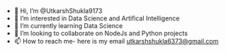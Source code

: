 - 👋 Hi, I’m @UtkarshShukla9173
- 👀 I’m interested in Data Science and Artifical Intelligence
- 🌱 I’m currently learning Data Science
- 💞️ I’m looking to collaborate on NodeJs and Python projects
- 📫 How to reach me- here is my email utkarshshukla6373@gmail.com

<!---
UtkarshShukla9173/UtkarshShukla9173 is a ✨ special ✨ repository because its `README.md` (this file) appears on your GitHub profile.
You can click the Preview link to take a look at your changes.
--->
